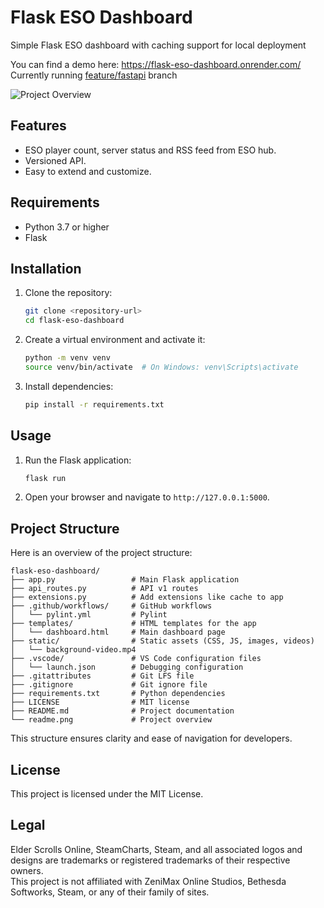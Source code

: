 # Flask ESO Dashboard

Simple Flask ESO dashboard with caching support for local deployment

You can find a demo here: https://flask-eso-dashboard.onrender.com/ Currently running [feature/fastapi](https://github.com/DanieltheDeveloper/flask-eso-dashboard/tree/feature/fastapi) branch 

![Project Overview](readme.png)

## Features

- ESO player count, server status and RSS feed from ESO hub.
- Versioned API.
- Easy to extend and customize.

## Requirements

- Python 3.7 or higher
- Flask

## Installation

1. Clone the repository:
    ```bash
    git clone <repository-url>
    cd flask-eso-dashboard
    ```

2. Create a virtual environment and activate it:
    ```bash
    python -m venv venv
    source venv/bin/activate  # On Windows: venv\Scripts\activate
    ```

3. Install dependencies:
    ```bash
    pip install -r requirements.txt
    ```

## Usage

1. Run the Flask application:
    ```bash
    flask run
    ```

2. Open your browser and navigate to `http://127.0.0.1:5000`.

## Project Structure

Here is an overview of the project structure:

```
flask-eso-dashboard/
├── app.py                 # Main Flask application
├── api_routes.py          # API v1 routes
├── extensions.py          # Add extensions like cache to app
├── .github/workflows/     # GitHub workflows
│   └── pylint.yml         # Pylint
├── templates/             # HTML templates for the app
│   └── dashboard.html     # Main dashboard page
├── static/                # Static assets (CSS, JS, images, videos)
│   └── background-video.mp4
├── .vscode/               # VS Code configuration files
│   └── launch.json        # Debugging configuration
├── .gitattributes         # Git LFS file
├── .gitignore             # Git ignore file
├── requirements.txt       # Python dependencies
├── LICENSE                # MIT license
├── README.md              # Project documentation
└── readme.png             # Project overview
```

This structure ensures clarity and ease of navigation for developers.

## License

This project is licensed under the MIT License.

## Legal

Elder Scrolls Online, SteamCharts, Steam, and all associated logos and designs are trademarks or registered trademarks of their respective owners.  
This project is not affiliated with ZeniMax Online Studios, Bethesda Softworks, Steam, or any of their family of sites.
